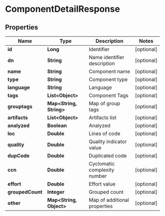 
# ComponentDetailResponse

## Properties
Name | Type | Description | Notes
------------ | ------------- | ------------- | -------------
**id** | **Long** | Identifier |  [optional]
**dn** | **String** | Name identifier description |  [optional]
**name** | **String** | Component name |  [optional]
**type** | **String** | Component type |  [optional]
**language** | **String** | Language |  [optional]
**tags** | **List&lt;Object&gt;** | Component Tags |  [optional]
**grouptags** | **Map&lt;String, String&gt;** | Map of group tags |  [optional]
**artifacts** | **List&lt;Object&gt;** | Artifacts list |  [optional]
**analyzed** | **Boolean** | Analyzed |  [optional]
**loc** | **Double** | Lines of code |  [optional]
**quality** | **Double** | Quality indicator value |  [optional]
**dupCode** | **Double** | Duplicated code |  [optional]
**ccn** | **Double** | Cyclomatic complexity number |  [optional]
**effort** | **Double** | Effort value |  [optional]
**groupedCount** | **Integer** | Grouped count |  [optional]
**other** | **Map&lt;String, Object&gt;** | Map of additional properties |  [optional]



